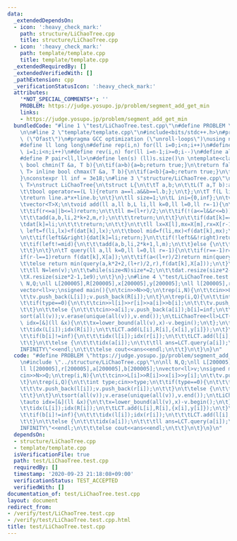```yaml
---
data:
  _extendedDependsOn:
  - icon: ':heavy_check_mark:'
    path: structure/LiChaoTree.cpp
    title: structure/LiChaoTree.cpp
  - icon: ':heavy_check_mark:'
    path: template/template.cpp
    title: template/template.cpp
  _extendedRequiredBy: []
  _extendedVerifiedWith: []
  _pathExtension: cpp
  _verificationStatusIcon: ':heavy_check_mark:'
  attributes:
    '*NOT_SPECIAL_COMMENTS*': ''
    PROBLEM: https://judge.yosupo.jp/problem/segment_add_get_min
    links:
    - https://judge.yosupo.jp/problem/segment_add_get_min
  bundledCode: "#line 1 \"test/LiChaoTree.test.cpp\"\n#define PROBLEM \"https://judge.yosupo.jp/problem/segment_add_get_min\"\
    \n\n#line 2 \"template/template.cpp\"\n#include<bits/stdc++.h>\n#pragma GCC optimization\
    \ (\"Ofast\")\n#pragma GCC optimization (\"unroll-loops\")\nusing namespace std;\n\
    #define ll long long\n#define rep(i,n) for(ll i=0;i<n;i++)\n#define REP(i,n) for(ll\
    \ i=1;i<n;i++)\n#define rev(i,n) for(ll i=n-1;i>=0;i--)\n#define all(v) v.begin(),v.end()\n\
    #define P pair<ll,ll>\n#define len(s) (ll)s.size()\n \ntemplate<class T> inline\
    \ bool chmin(T &a, T b){\n\tif(a>b){a=b;return true;}\n\treturn false;\n}\ntemplate<class\
    \ T> inline bool chmax(T &a, T b){\n\tif(a<b){a=b;return true;}\n\treturn false;\n\
    }\nconstexpr ll inf = 3e18;\n#line 3 \"structure/LiChaoTree.cpp\"\n\ntemplate<class\
    \ T>\nstruct LiChaoTree{\n\tstruct L{\n\t\tT a,b;\n\t\tL(T a,T b):a(a),b(b){}\n\
    \t\tbool operator==(L l){return a==l.a&&b==l.b;};\n\t};\n\tT f(L line,T x){\n\t\
    \treturn line.a*x+line.b;\n\t}\n\tll size=1;\n\tL ini={0,inf};\n\tvector<L>dat;\n\
    \tvector<T>X;\n\tvoid add(ll a,ll b,L li,ll k=0,ll l=0,ll r=-1){\n\t\tif(r==-1)r=size;\n\
    \t\tif(r<=a||b<=l)return;\n\t\tll m=(l+r)/2;\n\t\tif(!(a<=l&&r<=b)){\n\t\t\tadd(a,b,li,2*k+1,l,m);\n\
    \t\t\tadd(a,b,li,2*k+2,m,r);\n\t\t\treturn;\n\t\t}\n\t\tif(dat[k]==ini){\n\t\t\
    \tdat[k]=li;\n\t\t\treturn;\n\t\t}\n\t\tll lx=X[l],mx=X[m],rx=X[r-1];\n\t\tbool\
    \ left=f(li,lx)<f(dat[k],lx);\n\t\tbool mid=f(li,mx)<f(dat[k],mx);\n\t\tbool right=f(li,rx)<f(dat[k],rx);\n\
    \n\t\tif(left&&right){dat[k]=li;return;}\n\t\tif(!left&&!right)return;\n\t\tif(mid)swap(li,dat[k]);\n\
    \t\tif(left!=mid){\n\t\t\tadd(a,b,li,2*k+1,l,m);\n\t\t}else {\n\t\t\tadd(a,b,li,2*k+2,m,r);\n\
    \t\t}\n\t}\n\tT query(ll a,ll k=0,ll l=0,ll r=-1){\n\t\tif(r==-1)r=size;\n\t\t\
    if(r-l==1)return f(dat[k],X[a]);\n\t\tif(a<(l+r)/2)return min(query(a,k*2+1,l,(l+r)/2),f(dat[k],X[a]));\n\
    \t\telse return min(query(a,k*2+2,(l+r)/2,r),f(dat[k],X[a]));\n\t}\n\tLiChaoTree(vector<T>v):X(v){\n\
    \t\tll N=len(v);\n\t\twhile(size<N)size*=2;\n\t\tdat.resize(size*2-1,ini);\n\t\
    \tX.resize(size*2-1,1e9);\n\t}\n};\n#line 4 \"test/LiChaoTree.test.cpp\"\n\nll\
    \ N,Q;\nll L[200005],R[200005],x[200005],y[200005];\nll l[200005],r[200005],a[200005],b[200005];\n\
    vector<ll>v;\nsigned main(){\n\tcin>>N>>Q;\n\trep(i,N){\n\t\tcin>>L[i]>>R[i]>>x[i]>>y[i];\n\
    \t\tv.push_back(L[i]);v.push_back(R[i]);\n\t}\n\trep(i,Q){\n\t\tint type;cin>>type;\n\
    \t\tif(type==0){\n\t\t\tcin>>l[i]>>r[i]>>a[i]>>b[i];\n\t\t\tv.push_back(l[i]);v.push_back(r[i]);\n\
    \t\t}\n\t\telse {\n\t\t\tcin>>a[i];v.push_back(a[i]);b[i]=inf;\n\t\t}\n\t}\n\t\
    sort(all(v));v.erase(unique(all(v)),v.end());\n\tLiChaoTree<ll>LCT(v);\n\tauto\
    \ idx=[&](ll &x){\n\t\tx=lower_bound(all(v),x)-v.begin();\n\t};\n\trep(i,N){\n\
    \t\tidx(L[i]);idx(R[i]);\n\t\tLCT.add(L[i],R[i],{x[i],y[i]});\n\t}\n\trep(i,Q){\n\
    \t\tif(b[i]!=inf){\n\t\t\tidx(l[i]);idx(r[i]);\n\t\t\tLCT.add(l[i],r[i],{a[i],b[i]});\n\
    \t\t}\n\t\telse {\n\t\t\tidx(a[i]);\n\t\t\tll ans=LCT.query(a[i]);\n\t\t\tif(ans==inf)cout<<\"\
    INFINITY\"<<endl;\n\t\t\telse cout<<ans<<endl;\n\t\t}\n\t}\n}\n"
  code: "#define PROBLEM \"https://judge.yosupo.jp/problem/segment_add_get_min\"\n\
    \n#include \"../structure/LiChaoTree.cpp\"\n\nll N,Q;\nll L[200005],R[200005],x[200005],y[200005];\n\
    ll l[200005],r[200005],a[200005],b[200005];\nvector<ll>v;\nsigned main(){\n\t\
    cin>>N>>Q;\n\trep(i,N){\n\t\tcin>>L[i]>>R[i]>>x[i]>>y[i];\n\t\tv.push_back(L[i]);v.push_back(R[i]);\n\
    \t}\n\trep(i,Q){\n\t\tint type;cin>>type;\n\t\tif(type==0){\n\t\t\tcin>>l[i]>>r[i]>>a[i]>>b[i];\n\
    \t\t\tv.push_back(l[i]);v.push_back(r[i]);\n\t\t}\n\t\telse {\n\t\t\tcin>>a[i];v.push_back(a[i]);b[i]=inf;\n\
    \t\t}\n\t}\n\tsort(all(v));v.erase(unique(all(v)),v.end());\n\tLiChaoTree<ll>LCT(v);\n\
    \tauto idx=[&](ll &x){\n\t\tx=lower_bound(all(v),x)-v.begin();\n\t};\n\trep(i,N){\n\
    \t\tidx(L[i]);idx(R[i]);\n\t\tLCT.add(L[i],R[i],{x[i],y[i]});\n\t}\n\trep(i,Q){\n\
    \t\tif(b[i]!=inf){\n\t\t\tidx(l[i]);idx(r[i]);\n\t\t\tLCT.add(l[i],r[i],{a[i],b[i]});\n\
    \t\t}\n\t\telse {\n\t\t\tidx(a[i]);\n\t\t\tll ans=LCT.query(a[i]);\n\t\t\tif(ans==inf)cout<<\"\
    INFINITY\"<<endl;\n\t\t\telse cout<<ans<<endl;\n\t\t}\n\t}\n}\n"
  dependsOn:
  - structure/LiChaoTree.cpp
  - template/template.cpp
  isVerificationFile: true
  path: test/LiChaoTree.test.cpp
  requiredBy: []
  timestamp: '2020-09-23 21:18:08+09:00'
  verificationStatus: TEST_ACCEPTED
  verifiedWith: []
documentation_of: test/LiChaoTree.test.cpp
layout: document
redirect_from:
- /verify/test/LiChaoTree.test.cpp
- /verify/test/LiChaoTree.test.cpp.html
title: test/LiChaoTree.test.cpp
---
```

